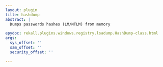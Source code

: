 ```yaml
---
layout: plugin
title: hashdump
abstract: |
  Dumps passwords hashes (LM/NTLM) from memory

epydoc: rekall.plugins.windows.registry.lsadump.HashDump-class.html
args:
  sys_offset: ''
  sam_offset: ''
  security_offset: ''

---
```



